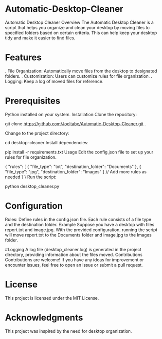 # Automatic-Desktop-Cleaner
Automatic Desktop Cleaner Overview The Automatic Desktop Cleaner is a script that helps you organize and clean your desktop by moving files to specified folders based on certain criteria. This can help keep your desktop tidy and make it easier to find files.
# Features
. File Organization: Automatically move files from the desktop to designated folders.
. Customization: Users can customize rules for file organization.
. Logging: Keep a log of moved files for reference.

# Prerequisites
Python installed on your system.
Installation
Clone the repository:

git clone https://github.com/Joeltabe/Automatic-Desktop-Cleaner.git .

Change to the project directory:

cd desktop-cleaner
Install dependencies:

pip install -r requirements.txt
Usage
Edit the config.json file to set up your rules for file organization.

  {
    "rules": [
      {
        "file_type": "txt",
        "destination_folder": "Documents"
      },
      {
        "file_type": "jpg",
        "destination_folder": "Images"
      }
      // Add more rules as needed
    ]
  }
Run the script:

python desktop_cleaner.py
# Configuration
Rules: Define rules in the config.json file. Each rule consists of a file type and the destination folder.
Example
Suppose you have a desktop with files report.txt and image.jpg. With the provided configuration, running the script will move report.txt to the Documents folder and image.jpg to the Images folder.

#Logging
A log file (desktop_cleaner.log) is generated in the project directory, providing information about the files moved.
Contributions
Contributions are welcome! If you have any ideas for improvement or encounter issues, feel free to open an issue or submit a pull request.

# License
This project is licensed under the MIT License.

# Acknowledgments
This project was inspired by the need for desktop organization.
